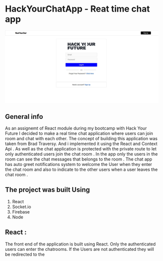 # HackYourChatApp - Reat time chat app

<img  src='Images/Login Page.JPG' >


## General info
As an assignemt of React module during my bootcamp with Hack Your Future I decided to make a real time chat application where users can join room and chat with each other. The concept of building this application was taken from Brad Traversy. And i implemented it using the React and Context Api . As well as the chat application is protected with the private route to let only authenticated users join the chat room . 
In the app only the users in the room can see the chat messages that belongs to the room . The chat app has auto greet notifications system to welcome the User when they enter the chat room and also to indicate to the other users when a user leaves the chat room . 


## The project was built Using
1. React
2. Socket.io
3. Firebase
4. Node


## React :

The front end of the application is built using React. Only the authenticated users can enter the chatrooms. If the Users are not authenticated they will be redirected to the

